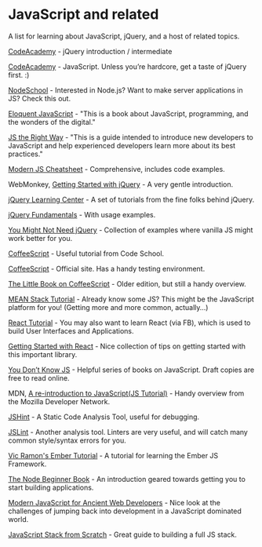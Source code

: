 # JavaScript and related

A list for learning about JavaScript, jQuery, and a host of related topics.

[CodeAcademy](https://www.codecademy.com/learn/jquery) - jQuery introduction / intermediate

[CodeAcademy](https://www.codecademy.com/learn/javascript) - JavaScript.  Unless you’re hardcore, get a taste of jQuery first. :)

[NodeSchool](http://nodeschool.io/#workshopper-list) - Interested in Node.js?  Want to make server applications in JS? Check this out.

[Eloquent JavaScript](http://eloquentjavascript.net) - "This is a book about JavaScript, programming, and the wonders of the digital."

[JS the Right Way](http://jstherightway.org) - "This is a guide intended to introduce new developers to JavaScript and help experienced developers learn more about its best practices."

[Modern JS Cheatsheet](https://github.com/mbeaudru/modern-js-cheatsheet) - Comprehensive, includes code examples.

WebMonkey, [Getting Started with jQuery](http://www.webmonkey.com/2010/02/get_started_with_jquery/) - A very gentle introduction.

[jQuery Learning Center](https://learn.jquery.com/) - A set of tutorials from the fine folks behind jQuery.

[jQuery Fundamentals](http://jqfundamentals.com/legacy/) - With usage examples.

[You Might Not Need jQuery](http://youmightnotneedjquery.com/) - Collection of examples where vanilla JS might work better for you.

[CoffeeScript](https://www.codeschool.com/courses/coffeescript) - Useful tutorial from Code School.

[CoffeeScript](http://coffeescript.org) - Official site. Has a handy testing environment.

[The Little Book on CoffeeScript](https://arcturo.github.io/library/coffeescript/index.html) - Older edition, but still a handy overview.

[MEAN Stack Tutorial](https://thinkster.io/mean-stack-tutorial) - Already know some JS?  This might be the JavaScript platform for you!  (Getting more and more common, actually…)

[React Tutorial](https://facebook.github.io/react/) - You may also want to learn React (via FB), which is used to build User Interfaces and Applications.

[Getting Started with React](https://dev.to/aroach/tips-on-getting-started-with-react) - Nice collection of tips on getting started with this important library.

[You Don’t Know JS](https://github.com/getify/You-Dont-Know-JS) - Helpful series of books on JavaScript.  Draft copies are free to read online.

MDN, [A re-introduction to JavaScript\(JS Tutorial\)](https://developer.mozilla.org/en-US/docs/Web/JavaScript/A_re-introduction_to_JavaScript) - Handy overview from the Mozilla Developer Network.

[JSHint](http://jshint.com) - A Static Code Analysis Tool, useful for debugging.

[JSLint](http://www.jslint.com) - Another analysis tool.  Linters are very useful, and will catch many common style/syntax errors for you.

[Vic Ramon's Ember Tutorial](http://ember.vicramon.com) - A tutorial for learning the Ember JS Framework.

[The Node Beginner Book](https://www.nodebeginner.org) - An introduction geared towards getting you to start building applications.

[Modern JavaScript for Ancient Web Developers](https://trackchanges.postlight.com/modern-javascript-for-ancient-web-developers-58e7cae050f9) - Nice look at the challenges of jumping back into development in a JavaScript dominated world.

[JavaScript Stack from Scratch](https://github.com/verekia/js-stack-from-scratch) - Great guide to building a full JS stack.
